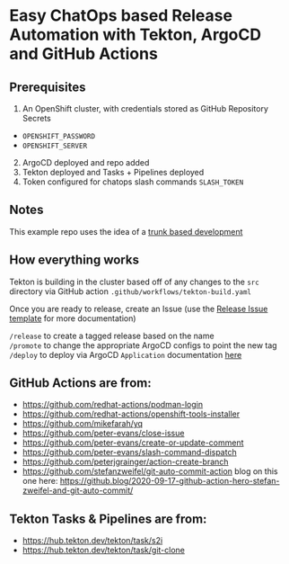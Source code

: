 # Easy ChatOps based Release Automation with Tekton, ArgoCD and GitHub Actions

## Prerequisites
1. An OpenShift cluster, with credentials stored as GitHub Repository Secrets
  - `OPENSHIFT_PASSWORD`
  - `OPENSHIFT_SERVER`
2. ArgoCD deployed and repo added
3. Tekton deployed and Tasks + Pipelines deployed
4. Token configured for chatops slash commands `SLASH_TOKEN` 

## Notes
This example repo uses the idea of a [trunk based development](https://trunkbaseddevelopment.com/)

## How everything works

Tekton is building in the cluster based off of any changes to the `src` directory via GitHub action `.github/workflows/tekton-build.yaml`

Once you are ready to release, create an Issue (use the [Release Issue template](https://github.com/pcarney8/easy-chatops-summit-2021/issues/new?assignees=&labels=&template=03_release.md&title=v1.0.0) for more documentation)

`/release` to create a tagged release based on the name</br>
`/promote` to change the appropriate ArgoCD configs to point the new tag</br>
`/deploy` to deploy via ArgoCD `Application` documentation [here](https://argoproj.github.io/argo-cd/getting_started/#6-create-an-application-from-a-git-repository)

## GitHub Actions are from:
- https://github.com/redhat-actions/podman-login
- https://github.com/redhat-actions/openshift-tools-installer
- https://github.com/mikefarah/yq
- https://github.com/peter-evans/close-issue
- https://github.com/peter-evans/create-or-update-comment
- https://github.com/peter-evans/slash-command-dispatch
- https://github.com/peterjgrainger/action-create-branch
- https://github.com/stefanzweifel/git-auto-commit-action blog on this one here: https://github.blog/2020-09-17-github-action-hero-stefan-zweifel-and-git-auto-commit/

## Tekton Tasks & Pipelines are from:

- https://hub.tekton.dev/tekton/task/s2i
- https://hub.tekton.dev/tekton/task/git-clone


